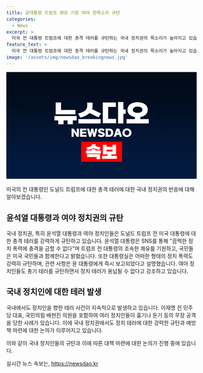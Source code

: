 ```yaml
---
title: 윤대통령 트럼프 쾌유 기원 여야 한목소리 규탄
categories:
  - News
excerpt: >
  미국 전 대통령 트럼프에 대한 총격 테러를 규탄하는 국내 정치권의 목소리가 높아지고 있습니다. 윤석열 대통령은 SNS를 통해 충격을 표현하며 쾌유를 기원했고, 여야 정치인들도 테러를 용납할 수 없다고 목소리를 냈습니다. 반포들기는 민주주의에 대한 위협이며 절대 용납할 수 없다고 강조했습니다. 정치 테러에 대한 이전 사례들을 언급하며, 모두가 동의하는 규탄의 목소리를 내고 있습니다. 이재명 전 민주당 대표와 국민의힘 배현진 의원, 박근혜 전 대통령 등을 비롯한 과거의 테러 사건도 언급되었습니다.
feature_text: >
  미국 전 대통령 트럼프에 대한 총격 테러를 규탄하는 국내 정치권의 목소리가 높아지고 있습니다. 윤석열 대통령은 SNS를 통해 충격을 표현하며 쾌유를 기원했고, 여야 정치인들도 테러를 용납할 수 없다고 목소리를 냈습니다. 반포들기는 민주주의에 대한 위협이며 절대 용납할 수 없다고 강조했습니다. 정치 테러에 대한 이전 사례들을 언급하며, 모두가 동의하는 규탄의 목소리를 내고 있습니다. 이재명 전 민주당 대표와 국민의힘 배현진 의원, 박근혜 전 대통령 등을 비롯한 과거의 테러 사건도 언급되었습니다.
image: '/assets/img/newsdao_breakingnews.jpg'
---
```


<p><img src="/assets/img/newsdao_breakingnews.jpg" alt="koreaapp 속보" /></p>

<p>미국의 전 대통령인 도널드 트럼프에 대한 총격 테러에 대한 국내 정치권의 반응에 대해 알아보겠습니다.</p>

<h2 data-ke-size="size26">윤석열 대통령과 여야 정치권의 규탄</h2>

<p>국내 정치권, 특히 윤석열 대통령과 여야 정치인들은 도널드 트럼프 전 미국 대통령에 대한 총격 테러를 강력하게 규탄하고 있습니다. 윤석열 대통령은 SNS를 통해 "끔찍한 정치 폭력에 충격을 금할 수 없다"며 트럼프 전 대통령의 조속한 쾌유를 기원하고, 국민들은 미국 국민들과 함께한다고 밝혔습니다. 또한 대통령실은 어떠한 형태의 정치 폭력도 강력히 규탄하며, 관련 사항은 윤 대통령에게 즉시 보고되었다고 설명했습니다. 여야 정치인들도 총기 테러를 규탄하면서 정치 테러가 용납될 수 없다고 강조하고 있습니다.</p>

<h2 data-ke-size="size26">국내 정치인에 대한 테러 발생</h2>

<p>국내에서도 정치인을 향한 테러 사건이 지속적으로 발생하고 있습니다. 이재명 전 민주당 대표, 국민의힘 배현진 의원을 포함하여 여러 정치인들이 흉기나 둔기 등의 무장 공격을 당한 사례가 있습니다. 이에 국내 정치권에서도 정치 테러에 대한 강력한 규탄과 예방책 마련에 대한 논의가 이루어지고 있습니다.</p>

<p>이와 같이 국내 정치인들의 규탄과 이에 따른 대책 마련에 대한 논의가 진행 중에 있습니다.</p>
실시간 뉴스 속보는, <a href="https://newsdao.kr" rel="dofollow">https://newsdao.kr</a>


